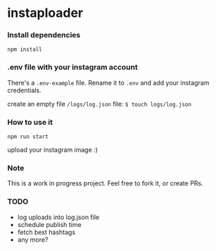 instaploader
========

### Install dependencies

`npm install`

### .env file with your instagram account

There's a `.env-example` file. Rename it to `.env` and add your instagram credentials.

create an empty file `/logs/log.json` file: 
`$ touch logs/log.json`


### How to use it

`npm run start`

upload your instagram image :)


### Note

This is a work in progress project.
Feel free to fork it, or create PRs.


### TODO

- log uploads into log.json file
- schedule publish time
- fetch best hashtags
- any more?